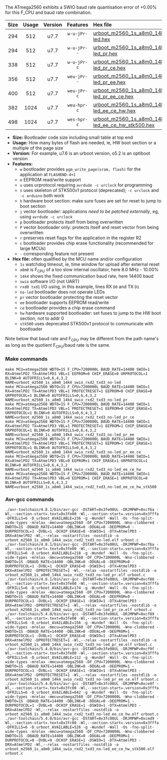The ATmega2560 exhibits a SWIO baud rate quantisation error of +0.00% for this F_CPU and baud rate combination.

|Size|Usage|Version|Features|Hex file|
|:-:|:-:|:-:|:-:|:--|
|294|512|u7.7|`w-u-jPr--`|[urboot_m2560_1s_a8m0_14k4_swio_rxd2_txd3_no-led.hex](https://raw.githubusercontent.com/stefanrueger/urboot.hex/main/u7.7/boards/mega-r3/atmega2560/watchdog_1_s/internal_oscillator_a-10.00%25/%2B8m000000_hz/%2B%2B14k4_baud/uart1_rxd2_txd3/no-led/urboot_m2560_1s_a8m0_14k4_swio_rxd2_txd3_no-led.hex)|
|294|512|u7.7|`w-u-jPr--`|[urboot_m2560_1s_a8m0_14k4_swio_rxd2_txd3_no-led_pr.hex](https://raw.githubusercontent.com/stefanrueger/urboot.hex/main/u7.7/boards/mega-r3/atmega2560/watchdog_1_s/internal_oscillator_a-10.00%25/%2B8m000000_hz/%2B%2B14k4_baud/uart1_rxd2_txd3/no-led/urboot_m2560_1s_a8m0_14k4_swio_rxd2_txd3_no-led_pr.hex)|
|338|512|u7.7|`w-u-jPr-c`|[urboot_m2560_1s_a8m0_14k4_swio_rxd2_txd3_no-led_pr_ce.hex](https://raw.githubusercontent.com/stefanrueger/urboot.hex/main/u7.7/boards/mega-r3/atmega2560/watchdog_1_s/internal_oscillator_a-10.00%25/%2B8m000000_hz/%2B%2B14k4_baud/uart1_rxd2_txd3/no-led/urboot_m2560_1s_a8m0_14k4_swio_rxd2_txd3_no-led_pr_ce.hex)|
|356|512|u7.7|`weu-jPr--`|[urboot_m2560_1s_a8m0_14k4_swio_rxd2_txd3_no-led_pr_ee.hex](https://raw.githubusercontent.com/stefanrueger/urboot.hex/main/u7.7/boards/mega-r3/atmega2560/watchdog_1_s/internal_oscillator_a-10.00%25/%2B8m000000_hz/%2B%2B14k4_baud/uart1_rxd2_txd3/no-led/urboot_m2560_1s_a8m0_14k4_swio_rxd2_txd3_no-led_pr_ee.hex)|
|400|512|u7.7|`weu-jPr-c`|[urboot_m2560_1s_a8m0_14k4_swio_rxd2_txd3_no-led_pr_ee_ce.hex](https://raw.githubusercontent.com/stefanrueger/urboot.hex/main/u7.7/boards/mega-r3/atmega2560/watchdog_1_s/internal_oscillator_a-10.00%25/%2B8m000000_hz/%2B%2B14k4_baud/uart1_rxd2_txd3/no-led/urboot_m2560_1s_a8m0_14k4_swio_rxd2_txd3_no-led_pr_ee_ce.hex)|
|382|1024|u7.7|`weu-hpr-c`|[urboot_m2560_1s_a8m0_14k4_swio_rxd2_txd3_no-led_ee_ce_hw.hex](https://raw.githubusercontent.com/stefanrueger/urboot.hex/main/u7.7/boards/mega-r3/atmega2560/watchdog_1_s/internal_oscillator_a-10.00%25/%2B8m000000_hz/%2B%2B14k4_baud/uart1_rxd2_txd3/no-led/urboot_m2560_1s_a8m0_14k4_swio_rxd2_txd3_no-led_ee_ce_hw.hex)|
|498|1024|u7.7|`wes-hpr-c`|[urboot_m2560_1s_a8m0_14k4_swio_rxd2_txd3_no-led_ee_ce_hw_stk500.hex](https://raw.githubusercontent.com/stefanrueger/urboot.hex/main/u7.7/boards/mega-r3/atmega2560/watchdog_1_s/internal_oscillator_a-10.00%25/%2B8m000000_hz/%2B%2B14k4_baud/uart1_rxd2_txd3/no-led/urboot_m2560_1s_a8m0_14k4_swio_rxd2_txd3_no-led_ee_ce_hw_stk500.hex)|

- **Size:** Bootloader code size including small table at top end
- **Usage:** How many bytes of flash are needed, ie, HW boot section or a multiple of the page size
- **Version:** For example, u7.6 is an urboot version, o5.2 is an optiboot version
- **Features:**
  + `w` bootloader provides `pgm_write_page(sram, flash)` for the application at `FLASHEND-4+1`
  + `e` EEPROM read/write support
  + `u` uses urprotocol requiring `avrdude -c urclock` for programming
  + `s` uses skeleton of STK500v1 protocol (deprecated); `-c urclock` and `-c arduino` both work
  + `h` hardware boot section: make sure fuses are set for reset to jump to boot section
  + `j` vector bootloader: applications *need to be patched externally*, eg, using `avrdude -c urclock`
  + `p` bootloader protects itself from being overwritten
  + `P` vector bootloader only: protects itself and reset vector from being overwritten
  + `r` preserves reset flags for the application in the register R2
  + `c` bootloader provides chip erase functionality (recommended for large MCUs)
  + `-` corresponding feature not present
- **Hex file:** often qualified by the MCU name and/or configuration
  + `1s` watchdog timeout, ie, time window for upload after external reset
  + `a8m0` is F<sub>CPU</sub> of a too slow internal oscillator, here 8.0 MHz - 10.00%
  + `14k4` shows the fixed communication baud rate, here 14400 baud
  + `swio` software I/O (not UART)
  + `rxd0 txd1` I/O using, in this example, lines RX `D0` and TX `D1`
  + `no-led` bootloader does not operate LEDs
  + `pr` vector bootloader protecting the reset vector
  + `ee` bootloader supports EEPROM read/write
  + `ce` bootloader provides a chip erase command
  + `hw` hardware supported bootloader: set fuses to jump to the HW boot section, not to addr 0
  + `stk500` uses deprecated STK500v1 protocol to communicate with bootloader


Note below that baud rate and F<sub>CPU</sub> may be different from the path name's as long as the quotient F<sub>CPU</sub>/baud rate is the same.

### Make commands
```
make MCU=atmega2560 WDTO=1S F_CPU=7200000L BAUD_RATE=14400 SWIO=1 RX=AtmelPD2 TX=AtmelPD3 VBL=1 EEPROM=0 CHIP_ERASE=0 URPROTOCOL=1 BLINK=0 AUTOFRILLS=0,6,4,3,2 NAME=urboot_m2560_1s_a8m0_14k4_swio_rxd2_txd3_no-led
make MCU=atmega2560 WDTO=1S F_CPU=7200000L BAUD_RATE=14400 SWIO=1 RX=AtmelPD2 TX=AtmelPD3 VBL=1 PROTECTRESET=1 EEPROM=0 CHIP_ERASE=0 URPROTOCOL=1 BLINK=0 AUTOFRILLS=0,6,4,3,2 NAME=urboot_m2560_1s_a8m0_14k4_swio_rxd2_txd3_no-led_pr
make MCU=atmega2560 WDTO=1S F_CPU=7200000L BAUD_RATE=14400 SWIO=1 RX=AtmelPD2 TX=AtmelPD3 VBL=1 PROTECTRESET=1 EEPROM=0 CHIP_ERASE=1 URPROTOCOL=1 BLINK=0 AUTOFRILLS=0,6,4,3,2 NAME=urboot_m2560_1s_a8m0_14k4_swio_rxd2_txd3_no-led_pr_ce
make MCU=atmega2560 WDTO=1S F_CPU=7200000L BAUD_RATE=14400 SWIO=1 RX=AtmelPD2 TX=AtmelPD3 VBL=1 PROTECTRESET=1 EEPROM=1 CHIP_ERASE=0 URPROTOCOL=1 BLINK=0 AUTOFRILLS=0,6,4,3,2 NAME=urboot_m2560_1s_a8m0_14k4_swio_rxd2_txd3_no-led_pr_ee
make MCU=atmega2560 WDTO=1S F_CPU=7200000L BAUD_RATE=14400 SWIO=1 RX=AtmelPD2 TX=AtmelPD3 VBL=1 PROTECTRESET=1 EEPROM=1 CHIP_ERASE=1 URPROTOCOL=1 BLINK=0 AUTOFRILLS=0,6,4,3,2 NAME=urboot_m2560_1s_a8m0_14k4_swio_rxd2_txd3_no-led_pr_ee_ce
make MCU=atmega2560 WDTO=1S F_CPU=7200000L BAUD_RATE=14400 SWIO=1 RX=AtmelPD2 TX=AtmelPD3 VBL=0 EEPROM=1 CHIP_ERASE=1 URPROTOCOL=1 BLINK=0 AUTOFRILLS=0,6,4,3,2 NAME=urboot_m2560_1s_a8m0_14k4_swio_rxd2_txd3_no-led_ee_ce_hw
make MCU=atmega2560 WDTO=1S F_CPU=7200000L BAUD_RATE=14400 SWIO=1 RX=AtmelPD2 TX=AtmelPD3 VBL=0 EEPROM=1 CHIP_ERASE=1 URPROTOCOL=0 BLINK=0 AUTOFRILLS=0,6,4,3,2 NAME=urboot_m2560_1s_a8m0_14k4_swio_rxd2_txd3_no-led_ee_ce_hw_stk500
```

### Avr-gcc commands
```
./avr-toolchain/4.8.1/bin/avr-gcc -DSTART=0x3fe00UL -DRJMPWP=0xcf6a -Wl,--section-start=.text=0x3fe00 -Wl,--section-start=.version=0x3fffa -DFRILLS=6 -D_urboot_AVAILABLE=236 -g -Wundef -Wall -Os -fno-split-wide-types -mrelax -mmcu=atmega2560 -DF_CPU=7200000L -Wno-clobbered -DWDTO=1S -DBAUD_RATE=14400 -DBLINK=0 -DDUAL=0 -DEEPROM=0 -DURPROTOCOL=1 -DVBL=1 -DCHIP_ERASE=0 -DSWIO=1 -DTX=AtmelPD3 -DRX=AtmelPD2 -Wl,--relax -nostartfiles -nostdlib -o urboot_m2560_1s_a8m0_14k4_swio_rxd2_txd3_no-led.elf urboot.c
./avr-toolchain/4.8.1/bin/avr-gcc -DSTART=0x3fe00UL -DRJMPWP=0xcf6a -Wl,--section-start=.text=0x3fe00 -Wl,--section-start=.version=0x3fffa -DFRILLS=6 -D_urboot_AVAILABLE=218 -g -Wundef -Wall -Os -fno-split-wide-types -mrelax -mmcu=atmega2560 -DF_CPU=7200000L -Wno-clobbered -DWDTO=1S -DBAUD_RATE=14400 -DBLINK=0 -DDUAL=0 -DEEPROM=0 -DURPROTOCOL=1 -DVBL=1 -DCHIP_ERASE=0 -DSWIO=1 -DTX=AtmelPD3 -DRX=AtmelPD2 -DPROTECTRESET=1 -Wl,--relax -nostartfiles -nostdlib -o urboot_m2560_1s_a8m0_14k4_swio_rxd2_txd3_no-led_pr.elf urboot.c
./avr-toolchain/4.8.1/bin/avr-gcc -DSTART=0x3fe00UL -DRJMPWP=0xcf80 -Wl,--section-start=.text=0x3fe00 -Wl,--section-start=.version=0x3fffa -DFRILLS=6 -D_urboot_AVAILABLE=174 -g -Wundef -Wall -Os -fno-split-wide-types -mrelax -mmcu=atmega2560 -DF_CPU=7200000L -Wno-clobbered -DWDTO=1S -DBAUD_RATE=14400 -DBLINK=0 -DDUAL=0 -DEEPROM=0 -DURPROTOCOL=1 -DVBL=1 -DCHIP_ERASE=1 -DSWIO=1 -DTX=AtmelPD3 -DRX=AtmelPD2 -DPROTECTRESET=1 -Wl,--relax -nostartfiles -nostdlib -o urboot_m2560_1s_a8m0_14k4_swio_rxd2_txd3_no-led_pr_ce.elf urboot.c
./avr-toolchain/5.4.0/bin/avr-gcc -DSTART=0x3fe00UL -DRJMPWP=0xcf89 -Wl,--section-start=.text=0x3fe00 -Wl,--section-start=.version=0x3fffa -DFRILLS=6 -D_urboot_AVAILABLE=156 -g -Wundef -Wall -Os -fno-split-wide-types -mrelax -mmcu=atmega2560 -DF_CPU=7200000L -Wno-clobbered -DWDTO=1S -DBAUD_RATE=14400 -DBLINK=0 -DDUAL=0 -DEEPROM=1 -DURPROTOCOL=1 -DVBL=1 -DCHIP_ERASE=0 -DSWIO=1 -DTX=AtmelPD3 -DRX=AtmelPD2 -DPROTECTRESET=1 -Wl,--relax -nostartfiles -nostdlib -o urboot_m2560_1s_a8m0_14k4_swio_rxd2_txd3_no-led_pr_ee.elf urboot.c
./avr-toolchain/5.4.0/bin/avr-gcc -DSTART=0x3fe00UL -DRJMPWP=0xcf9f -Wl,--section-start=.text=0x3fe00 -Wl,--section-start=.version=0x3fffa -DFRILLS=6 -D_urboot_AVAILABLE=112 -g -Wundef -Wall -Os -fno-split-wide-types -mrelax -mmcu=atmega2560 -DF_CPU=7200000L -Wno-clobbered -DWDTO=1S -DBAUD_RATE=14400 -DBLINK=0 -DDUAL=0 -DEEPROM=1 -DURPROTOCOL=1 -DVBL=1 -DCHIP_ERASE=1 -DSWIO=1 -DTX=AtmelPD3 -DRX=AtmelPD2 -DPROTECTRESET=1 -Wl,--relax -nostartfiles -nostdlib -o urboot_m2560_1s_a8m0_14k4_swio_rxd2_txd3_no-led_pr_ee_ce.elf urboot.c
./avr-toolchain/5.4.0/bin/avr-gcc -DSTART=0x3fc00UL -DRJMPWP=0xce9f -Wl,--section-start=.text=0x3fc00 -Wl,--section-start=.version=0x3fffa -DFRILLS=6 -D_urboot_AVAILABLE=642 -g -Wundef -Wall -Os -fno-split-wide-types -mrelax -mmcu=atmega2560 -DF_CPU=7200000L -Wno-clobbered -DWDTO=1S -DBAUD_RATE=14400 -DBLINK=0 -DDUAL=0 -DEEPROM=1 -DURPROTOCOL=1 -DVBL=0 -DCHIP_ERASE=1 -DSWIO=1 -DTX=AtmelPD3 -DRX=AtmelPD2 -Wl,--relax -nostartfiles -nostdlib -o urboot_m2560_1s_a8m0_14k4_swio_rxd2_txd3_no-led_ee_ce_hw.elf urboot.c
./avr-toolchain/5.4.0/bin/avr-gcc -DSTART=0x3fc00UL -DRJMPWP=0xced9 -Wl,--section-start=.text=0x3fc00 -Wl,--section-start=.version=0x3fffa -DFRILLS=6 -D_urboot_AVAILABLE=526 -g -Wundef -Wall -Os -fno-split-wide-types -mrelax -mmcu=atmega2560 -DF_CPU=7200000L -Wno-clobbered -DWDTO=1S -DBAUD_RATE=14400 -DBLINK=0 -DDUAL=0 -DEEPROM=1 -DURPROTOCOL=0 -DVBL=0 -DCHIP_ERASE=1 -DSWIO=1 -DTX=AtmelPD3 -DRX=AtmelPD2 -Wl,--relax -nostartfiles -nostdlib -o urboot_m2560_1s_a8m0_14k4_swio_rxd2_txd3_no-led_ee_ce_hw_stk500.elf urboot.c
```

